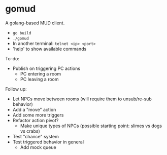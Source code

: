 # gomud

A golang-based MUD client.
* `go build`
* `./gomud`
* In another terminal: `telnet <ip> <port>`
* 'help' to show available commands

To-do:
* Publish on triggering PC actions
  * PC entering a room
  * PC leaving a room

Follow up:
* Let NPCs move between rooms (will require them to unsub/re-sub behavior)
* Add a "move" action
* Add some more triggers
* Refactor action pivot?
  * Make unique types of NPCs (possible starting point: slimes vs dogs vs crabs)
* Test "chance" system
* Test triggered behavior in general
  * Add mock queue
